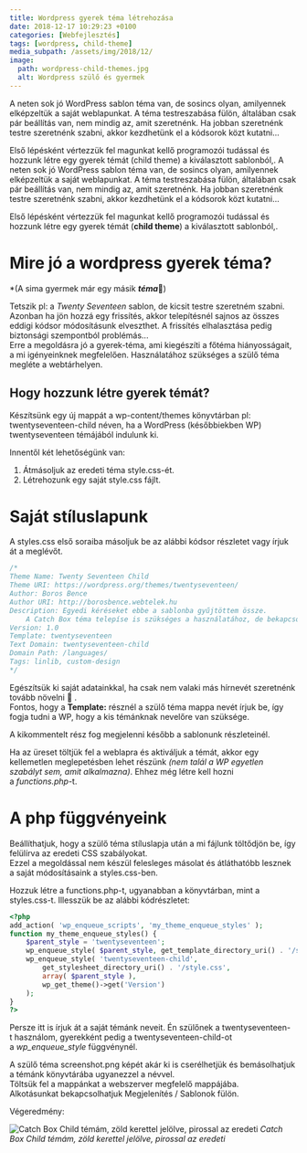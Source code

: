 ```yaml
---
title: Wordpress gyerek téma létrehozása
date: 2018-12-17 10:29:23 +0100
categories: [Webfejlesztés]
tags: [wordpress, child-theme]
media_subpath: /assets/img/2018/12/
image:
  path: wordpress-child-themes.jpg
  alt: Wordpress szülő és gyermek
---
```


A neten sok jó WordPress sablon téma van, de sosincs olyan, amilyennek elképzeltük a saját weblapunkat. A téma testreszabása fülön, általában csak pár beállítás van, nem mindig az, amit szeretnénk. Ha jobban szeretnénk testre szeretnénk szabni, akkor kezdhetünk el a kódsorok közt kutatni...

Első lépésként vértezzük fel magunkat kellő programozói tudással és hozzunk létre egy gyerek témát (child theme) a kiválasztott sablonból,.
A neten sok jó WordPress sablon téma van, de sosincs olyan, amilyennek elképzeltük a saját weblapunkat. A téma testreszabása fülön, általában csak pár beállítás van, nem mindig az, amit szeretnénk. Ha jobban szeretnénk testre szeretnénk szabni, akkor kezdhetünk el a kódsorok közt kutatni...

Első lépésként vértezzük fel magunkat kellő programozói tudással és hozzunk létre egy gyerek témát (**child theme**) a kiválasztott sablonból,.

# Mire jó a wordpress gyerek téma?

*(A sima gyermek már egy másik ***téma***🙂)

Tetszik pl: a *Twenty Seventeen* sablon, de kicsit testre szeretném szabni. Azonban ha jön hozzá egy frissítés, akkor telepítésnél sajnos az összes eddigi kódsor módosításunk elveszthet. A frissítés elhalasztása pedig biztonsági szempontból problémás...\
Erre a megoldásra jó a gyerek-téma, ami kiegészíti a főtéma hiányosságait, a mi igényeinknek megfelelően. Használatához szükséges a szülő téma megléte a webtárhelyen.

## Hogy hozzunk létre gyerek témát?

Készítsünk egy új mappát a wp-content/themes könyvtárban pl: twentyseventeen-child néven, ha a WordPress (későbbiekben WP) twentyseventeen témájából indulunk ki.

Innentől két lehetőségünk van:

1.  Átmásoljuk az eredeti téma style.css-ét.
2.  Létrehozunk egy saját style.css fájlt.

# Saját stíluslapunk

A styles.css első soraiba másoljuk be az alábbi kódsor részletet vagy írjuk át a meglévőt.

```php
/*
Theme Name: Twenty Seventeen Child
Theme URI: https://wordpress.org/themes/twentyseventeen/
Author: Boros Bence
Author URI: http://borosbence.webtelek.hu
Description: Egyedi kéréseket ebbe a sablonba gyűjtöttem össze. 
    A Catch Box téma telepíse is szükséges a használatához, de bekapcsolva ennek kell lennie.
Version: 1.0
Template: twentyseventeen
Text Domain: twentyseventeen-child
Domain Path: /languages/
Tags: linlib, custom-design
*/
```

Egészítsük ki saját adatainkkal, ha csak nem valaki más hírnevét szeretnénk tovább növelni 🙂 .\
Fontos, hogy a **Template:** résznél a szülő téma mappa nevét írjuk be, így fogja tudni a WP, hogy a kis témánknak nevelőre van szüksége.

A kikommentelt rész fog megjelenni később a sablonunk részleteinél.

Ha az üreset töltjük fel a weblapra és aktiváljuk a témát, akkor egy kellemetlen meglepetésben lehet részünk *(nem talál a WP egyetlen szabályt sem, amit alkalmazna)*. Ehhez még létre kell hozni a *functions.php*-t.

# A php függvényeink

Beállíthatjuk, hogy a szülő téma stíluslapja után a mi fájlunk töltődjön be, így felülírva az eredeti CSS szabályokat.\
Ezzel a megoldással nem készül felesleges másolat és átláthatóbb lesznek a saját módosításaink a styles.css-ben.

Hozzuk létre a functions.php-t, ugyanabban a könyvtárban, mint a styles.css-t. Illesszük be az alábbi kódrészletet:

```php
<?php
add_action( 'wp_enqueue_scripts', 'my_theme_enqueue_styles' );
function my_theme_enqueue_styles() {
    $parent_style = 'twentyseventeen';
    wp_enqueue_style( $parent_style, get_template_directory_uri() . '/style.css' );
    wp_enqueue_style( 'twentyseventeen-child',
        get_stylesheet_directory_uri() . '/style.css',
        array( $parent_style ),
        wp_get_theme()->get('Version')
    );
}
?>
```

Persze itt is írjuk át a saját témánk neveit. Én szülőnek a twentyseventeen-t használom, gyerekként pedig a twentyseventeen-child-ot a *wp_enqueue_style* függvénynél.

A szülő téma screenshot.png képét akár ki is cserélhetjük és bemásolhatjuk a témánk könyvtárába ugyanezzel a névvel.\
Töltsük fel a mappánkat a webszerver megfelelő mappájába.\
Alkotásunkat bekapcsolhatjuk Megjelenítés / Sablonok fülön.

Végeredmény:

![Catch Box Child témám, zöld kerettel jelölve, pirossal az eredeti](child-theme.png)
_Catch Box Child témám, zöld kerettel jelölve, pirossal az eredeti_
